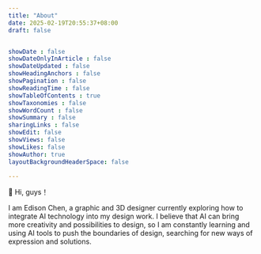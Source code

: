 ```yaml
---
title: "About"
date: 2025-02-19T20:55:37+08:00
draft: false


showDate : false
showDateOnlyInArticle : false
showDateUpdated : false
showHeadingAnchors : false
showPagination : false
showReadingTime : false
showTableOfContents : true
showTaxonomies : false 
showWordCount : false
showSummary : false
sharingLinks : false
showEdit: false
showViews: false
showLikes: false
showAuthor: true
layoutBackgroundHeaderSpace: false

---
```

👋 Hi, guys！ 

I am Edison Chen, a graphic and 3D designer currently exploring how to integrate AI technology into my design work. I believe that AI can bring more creativity and possibilities to design, so I am constantly learning and using AI tools to push the boundaries of design, searching for new ways of expression and solutions.
